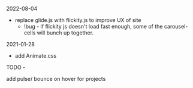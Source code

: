 2022-08-04

* replace glide.js with flickity.js to improve UX of site 
    * !bug - if flickity js doesn't load fast enough, some of the carousel-cells will bunch up together.

2021-01-28

* add Animate.css

TODO - 

add pulse/ bounce on hover for projects
